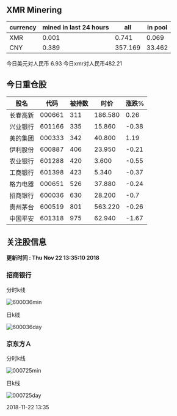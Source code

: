 ## XMR Minering

|currency|mined in last 24 hours|all|in pool|
|---|---|---|---|
|XMR|0.001|0.741|0.069|
|CNY|0.389|357.169|33.462|

今日美元对人民币 6.93	今日xmr对人民币482.21


## 今日重仓股 

|股名|代码|被持数|时价|涨跌%|
|---|---|---|---|---|
|长春高新|000661|311|186.580|0.26|
|兴业银行|601166|335|15.860|-0.38|
|美的集团|000333|342|40.800|1.19|
|伊利股份|600887|406|23.950|-0.21|
|农业银行|601288|420|3.600|-0.55|
|工商银行|601398|423|5.340|-0.37|
|格力电器|000651|526|37.880|-0.24|
|招商银行|600036|630|28.200|-0.7|
|贵州茅台|600519|801|563.220|-0.26|
|中国平安|601318|975|62.940|-1.67|

## 关注股信息
**更新时间 : Thu Nov 22 13:35:10 2018**
### 招商银行 
分时k线

![600036min](http://image.sinajs.cn/newchart/min/n/sh600036.gif)

日k线

![600036day](http://image.sinajs.cn/newchart/daily/n/sh600036.gif)

### 京东方Ａ 
分时k线

![000725min](http://image.sinajs.cn/newchart/min/n/sz000725.gif)

日k线

![000725day](http://image.sinajs.cn/newchart/daily/n/sz000725.gif)

2018-11-22 13:35